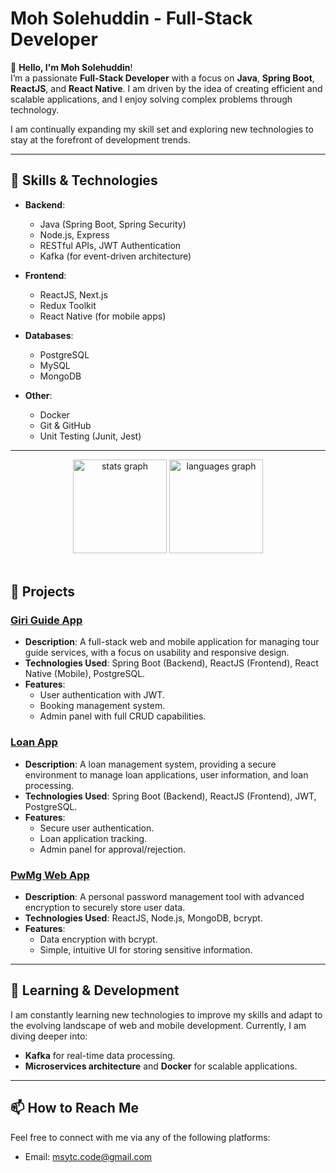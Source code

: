 # **Moh Solehuddin - Full-Stack Developer**

👋 **Hello, I'm Moh Solehuddin**!  
I’m a passionate **Full-Stack Developer** with a focus on **Java**, **Spring Boot**, **ReactJS**, and **React Native**. I am driven by the idea of creating efficient and scalable applications, and I enjoy solving complex problems through technology.

I am continually expanding my skill set and exploring new technologies to stay at the forefront of development trends.

---

## **🔧 Skills & Technologies**

- **Backend**:

  - Java (Spring Boot, Spring Security)
  - Node.js, Express
  - RESTful APIs, JWT Authentication
  - Kafka (for event-driven architecture)

- **Frontend**:

  - ReactJS, Next.js
  - Redux Toolkit
  - React Native (for mobile apps)

- **Databases**:

  - PostgreSQL
  - MySQL
  - MongoDB

- **Other**:
  - Docker
  - Git & GitHub
  - Unit Testing (Junit, Jest)

---

<div align="center">
  <img src="https://github-readme-stats.vercel.app/api?username=MohSolehuddin&hide_title=false&hide_rank=false&show_icons=true&include_all_commits=true&count_private=true&disable_animations=false&theme=dracula&locale=en&hide_border=false" height="150" alt="stats graph" />
  <img src="https://github-readme-stats.vercel.app/api/top-langs?username=MohSolehuddin&locale=en&hide_title=false&layout=compact&card_width=320&langs_count=5&theme=dracula&hide_border=false" height="150" alt="languages graph" />
</div>

<br clear="both">

## **🚀 Projects**

### **[Giri Guide App](https://github.com/orgs/ABDAV-Enigma)**

- **Description**: A full-stack web and mobile application for managing tour guide services, with a focus on usability and responsive design.
- **Technologies Used**: Spring Boot (Backend), ReactJS (Frontend), React Native (Mobile), PostgreSQL.
- **Features**:
  - User authentication with JWT.
  - Booking management system.
  - Admin panel with full CRUD capabilities.

### **[Loan App](https://github.com/MohSolehuddin/loan-app)**

- **Description**: A loan management system, providing a secure environment to manage loan applications, user information, and loan processing.
- **Technologies Used**: Spring Boot (Backend), ReactJS (Frontend), JWT, PostgreSQL.
- **Features**:
  - Secure user authentication.
  - Loan application tracking.
  - Admin panel for approval/rejection.

### **[PwMg Web App](https://github.com/MohSolehuddin/PwMg)**

- **Description**: A personal password management tool with advanced encryption to securely store user data.
- **Technologies Used**: ReactJS, Node.js, MongoDB, bcrypt.
- **Features**:
  - Data encryption with bcrypt.
  - Simple, intuitive UI for storing sensitive information.

---

## **🌱 Learning & Development**

I am constantly learning new technologies to improve my skills and adapt to the evolving landscape of web and mobile development. Currently, I am diving deeper into:

- **Kafka** for real-time data processing.
- **Microservices architecture** and **Docker** for scalable applications.

---

## **📫 How to Reach Me**

Feel free to connect with me via any of the following platforms:

- Email: msytc.code@gmail.com
